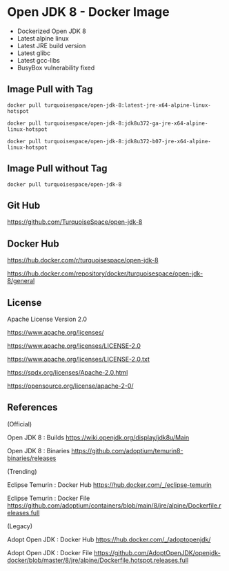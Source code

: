 
# Open JDK 8 - Docker Image

- Dockerized Open JDK 8
- Latest alpine linux
- Latest JRE build version
- Latest glibc
- Latest gcc-libs
- BusyBox vulnerability fixed


## Image Pull with Tag

```
docker pull turquoisespace/open-jdk-8:latest-jre-x64-alpine-linux-hotspot
```

```
docker pull turquoisespace/open-jdk-8:jdk8u372-ga-jre-x64-alpine-linux-hotspot
```

```
docker pull turquoisespace/open-jdk-8:jdk8u372-b07-jre-x64-alpine-linux-hotspot
```


## Image Pull without Tag

```
docker pull turquoisespace/open-jdk-8
```


## Git Hub

https://github.com/TurquoiseSpace/open-jdk-8


## Docker Hub

https://hub.docker.com/r/turquoisespace/open-jdk-8

https://hub.docker.com/repository/docker/turquoisespace/open-jdk-8/general


## License

Apache License Version 2.0

https://www.apache.org/licenses/

https://www.apache.org/licenses/LICENSE-2.0

https://www.apache.org/licenses/LICENSE-2.0.txt

https://spdx.org/licenses/Apache-2.0.html

https://opensource.org/license/apache-2-0/


## References

(Official)

Open JDK 8 : Builds
https://wiki.openjdk.org/display/jdk8u/Main

Open JDK 8 : Binaries
https://github.com/adoptium/temurin8-binaries/releases

(Trending)

Eclipse Temurin : Docker Hub
https://hub.docker.com/_/eclipse-temurin

Eclipse Temurin : Docker File
https://github.com/adoptium/containers/blob/main/8/jre/alpine/Dockerfile.releases.full

(Legacy)

Adopt Open JDK : Docker Hub
https://hub.docker.com/_/adoptopenjdk/

Adopt Open JDK : Docker File
https://github.com/AdoptOpenJDK/openjdk-docker/blob/master/8/jre/alpine/Dockerfile.hotspot.releases.full
